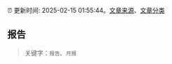 :alarm_clock: 更新时间: 2025-02-15 01:55:44。[文章来源](/README.md)、[文章分类](/TAGS.md)

## 报告


> 关键字：`报告`、`月报`



